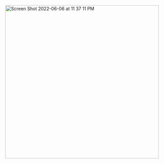 <img width="480" alt="Screen Shot 2022-06-06 at 11 37 11 PM" src="https://user-images.githubusercontent.com/105673897/172290776-86039245-6c37-41ab-8f7e-90f3cb1a9188.png">
